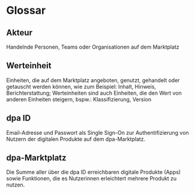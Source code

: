 # Glossar

## Akteur
Handelnde Personen, Teams oder Organisationen auf dem Marktplatz

## Werteinheit
Einheiten, die auf dem Marktplatz angeboten, genutzt, gehandelt oder getauscht werden können, wie zum Beispiel: Inhalt, Hinweis, Berichterstattung;
Werteinheiten sind auch Einheiten, die den Wert von anderen Einheiten steigern, bspw.: Klassifizierung, Version

## dpa ID 
Email-Adresse und Passwort als Single Sign-On zur Authentifizierung von Nutzern der digitalen Produkte auf dem dpa-Marktplatz.

## dpa-Marktplatz
Die Summe aller über die dpa ID erreichbaren digitale Produkte (Apps) sowie Funktionen, die es Nutzerinnen erleichtert mehrere Produkt zu nutzen.
